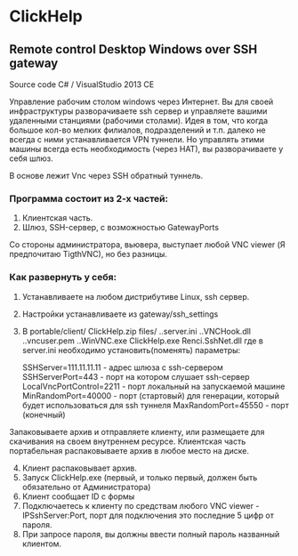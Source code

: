 # ClickHelp
## Remote control Desktop Windows over SSH gateway
 Source code C# / VisualStudio 2013 CE



Управление рабочим столом windows через Интернет.
Вы для своей инфраструктуры разворачиваете ssh сервер и управляете вашими удаленными станциями (рабочими столами).
Идея в том, что когда большое кол-во мелких филиалов, подразделений и т.п. далеко не всегда с ними устанавливается VPN туннели. 
Но управлять этими машины всегда есть необходимость (через НАТ), вы разворачиваете у себя шлюз.

В основе лежит Vnc через SSH обратный туннель.

### Программа состоит из 2-х частей:

1. Клиентская часть. 
2. Шлюз, SSH-сервер, с возможностью GatewayPorts

Со стороны администратора, вьювера, выступает любой VNC viewer (Я предпочитаю TigthVNC), но без разницы.

### Как развернуть у себя:

1. Устанавливаете на любом дистрибутиве Linux, ssh сервер.
2. Настройки устанавливаете из gateway/ssh_settings
3. В portable/client/ 
	ClickHelp.zip
		files/
			..server.ini
			..VNCHook.dll
			..vncuser.pem
			..WinVNC.exe
		ClickHelp.exe
		Renci.SshNet.dll
где в server.ini необходимо установить(поменять) параметры:

	SSHServer=111.11.11.11  - адрес шлюза с ssh-сервером
	SSHServerPort=443 - порт на котором слушает ssh-сервер
	LocalVncPortControl=2211 - порт локальный на запускаемой машине
	MinRandomPort=40000 - порт (стартовый) для генерации, который будет использоваться для ssh туннеля
	MaxRandomPort=45550 - порт (конечный)

Запаковываете архив и отправляете клиенту, или размещаете для скачивания на своем внутреннем ресурсе.
Клиентская часть портабельная распаковываете архив в любое место на диске.

4. Клиент распаковывает архив.
5. Запуск ClickHelp.exe (первый, и только первый, должен быть обязательно от Администратора)
6. Клиент сообщает ID с формы
7. Подключаетесь к клиенту по средствам любого VNC viewer - IPSshServer:Port, порт для подключения это последние 5 цифр от пароля.
8. При запросе пароля, вы должны ввести полный пароль названный клиентом.


